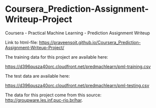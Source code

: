 # Coursera_Prediction-Assignment-Writeup-Project
Coursera - Practical Machine Learning - Prediction Assignment Writeup

Link to html-file: https://praveensoit.github.io/Coursera_Prediction-Assignment-Writeup-Project/

The training data for this project are available here:

https://d396qusza40orc.cloudfront.net/predmachlearn/pml-training.csv

The test data are available here:

https://d396qusza40orc.cloudfront.net/predmachlearn/pml-testing.csv

The data for this project come from this source: http://groupware.les.inf.puc-rio.br/har.
